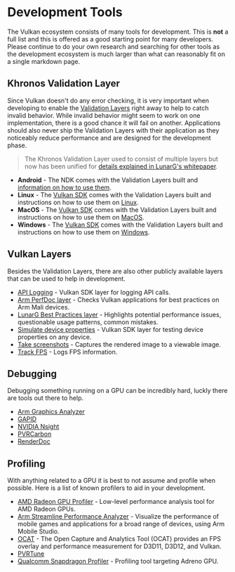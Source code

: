 # Development Tools

The Vulkan ecosystem consists of many tools for development. This is **not** a full list and this is offered as a good starting point for many developers. Please continue to do your own research and searching for other tools as the development ecosystem is much larger than what can reasonably fit on a single markdown page.

## Khronos Validation Layer
Since Vulkan doesn't do any error checking, it is very important when developing to enable the [Validation Layers](https://github.com/KhronosGroup/Vulkan-ValidationLayers) right away to help to catch invalid behavior. While invalid behavior might seem to work on one implementation, there is a good chance it will fail on another. Applications should also never ship the Validation Layers with their application as they noticeably reduce performance and are designed for the development phase.

> The Khronos Validation Layer used to consist of multiple layers but now has been unified for [details explained in LunarG's whitepaper](https://www.lunarg.com/wp-content/uploads/2019/04/UberLayer_V3.pdf).

- **Android** - The NDK comes with the Validation Layers built and [information on how to use them](https://developer.android.com/ndk/guides/graphics/validation-layer).
- **Linux** - The [Vulkan SDK](https://vulkan.lunarg.com/sdk/home) comes with the Validation Layers built and instructions on how to use them on [Linux](https://vulkan.lunarg.com/doc/sdk/latest/linux/validation_layers.html).
- **MacOS** - The [Vulkan SDK](https://vulkan.lunarg.com/sdk/home) comes with the Validation Layers built and instructions on how to use them on [MacOS](https://vulkan.lunarg.com/doc/sdk/latest/mac/validation_layers.html).
- **Windows** - The [Vulkan SDK](https://vulkan.lunarg.com/sdk/home) comes with the Validation Layers built and instructions on how to use them on [Windows](https://vulkan.lunarg.com/doc/sdk/latest/windows/validation_layers.html).

## Vulkan Layers

Besides the Validation Layers, there are also other publicly available layers that can be used to help in development.

- [API Logging](https://vulkan.lunarg.com/doc/sdk/latest/windows/api_dump_layer.html) - Vulkan SDK layer for logging API calls.
- [Arm PerfDoc layer](https://github.com/ARM-software/perfdoc) - Checks Vulkan applications for best practices on Arm Mali devices.
- [LunarG Best Practices layer](https://vulkan.lunarg.com/doc/sdk/latest/windows/best_practices.html) - Highlights potential performance issues, questionable usage patterns, common mistakes.
- [Simulate device properties](https://vulkan.lunarg.com/doc/sdk/latest/windows/device_simulation_layer.html) - Vulkan SDK layer for testing device properties on any device.
- [Take screenshots](https://vulkan.lunarg.com/doc/sdk/latest/windows/screenshot_layer.html) - Captures the rendered image to a viewable image.
- [Track FPS](https://vulkan.lunarg.com/doc/sdk/latest/windows/monitor_layer.html) - Logs FPS information.


## Debugging

Debugging something running on a GPU can be incredibly hard, luckly there are tools out there to help.

- [Arm Graphics Analyzer](https://developer.arm.com/tools-and-software/graphics-and-gaming/arm-mobile-studio/components/graphics-analyzer)
- [GAPID](https://github.com/google/gapid)
- [NVIDIA Nsight](https://developer.nvidia.com/nsight-graphics)
- [PVRCarbon](https://www.imgtec.com/developers/)
- [RenderDoc](https://renderdoc.org/)

## Profiling

With anything related to a GPU it is best to not assume and profile when possible. Here is a list of known profilers to aid in your development.

- [AMD Radeon GPU Profiler](https://gpuopen.com/gaming-product/radeon-gpu-profiler-rgp/) - Low-level performance analysis tool for AMD Radeon GPUs.
- [Arm Streamline Performance Analyzer](https://developer.arm.com/tools-and-software/graphics-and-gaming/arm-mobile-studio/components/streamline-performance-analyzer) - Visualize the performance of mobile games and applications for a broad range of devices, using Arm Mobile Studio.
- [OCAT](https://github.com/GPUOpen-Tools/OCAT) - The Open Capture and Analytics Tool (OCAT) provides an FPS overlay and performance measurement for D3D11, D3D12, and Vulkan.
- [PVRTune](https://www.imgtec.com/developers/)
- [Qualcomm Snapdragon Profiler](https://developer.qualcomm.com/software/snapdragon-profiler) - Profiling tool targeting Adreno GPU.
